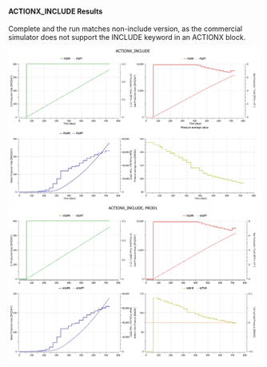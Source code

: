 #### ACTIONX_INCLUDE Results
Complete and the run matches non-include version, as the commercial simulator does not support the INCLUDE keyword in an
ACTIONX block.

![](PLT/ACTIONX_INCLUDE-Field_Production_Plot.png)
![](PLT/ACTIONX_INCLUDE-Well_PROD1.png)
